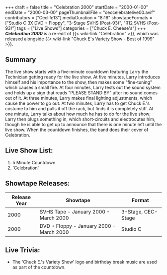 +++
draft = false
title = "Celebration 2000"
startDate = "2000-01-00"
endDate = "2000-03-00"
pageThumbnailFile = "ceccelebratelive00.avif"
contributors = ["Ceclife13"]
mediaDuration = "8:18"
showtapeFormats = ["Studio C 3X DVD + Floppy", "3-Stage SVHS (Post-93)", "R12 SVHS (Post-93)"]
tags = ["Live Shows"]
categories = ["Chuck E. Cheese's"]
+++
***Celebration 2000*** is a re-edit of {{< wiki-link "Celebration" >}}, which was released alongside {{< wiki-link "Chuck E's Variety Show - Best of 1999" >}}.

## Summary

The live show starts with a five-minute countdown featuring Larry the Technician getting ready for the live show. At five minutes, Larry introduces himself and his importance to the show, then makes some "fine-tuning" which causes a small fire. At four minutes, Larry tests out the sound system and holds up a sign that reads "PLEASE STAND BY" after no sound comes out of it. At three minutes, Larry makes final lighting adjustments, which cause the power to go out. At two minutes, Larry has to get Chuck E.'s costume to him and pulls it off the rack, but finds it is completely stiff. At one minute, Larry talks about how much he has to do for the live show; Larry then plugs something in, which short-circuits and electrocutes him, though he is able to get up to announce that there is one minute left until the live show. When the countdown finishes, the band does their cover of Celebration. 

## Live Show List:

1. 5 Minute Countdown
2. ['Celebration'](https://en.wikipedia.org/wiki/Celebration_(Kool_%26_the_Gang_song))

## Showtape Releases:

| Release Year | Showtape                             | Format            |
|--------------|--------------------------------------|-------------------|
| 2000         | SVHS Tape - January 2000 - March 2000 | 3-Stage, CEC-Stage |
| 2000         | DVD + Floppy - January 2000 - March 2000 | Studio C |

## Live Trivia:

- The 'Chuck E.'s Variety Show' logo and birthday break music are used as part of the countdown. 
